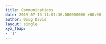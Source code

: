 ```yaml
---
title: Communications
date: 2019-07-13 11:01:36.000000000 +00:00
author: Doug Davis
layout: single
xyz_fbap:
- '1'
---
```


